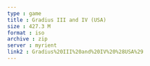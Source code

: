 ```yaml
---
type : game
title : Gradius III and IV (USA)
size : 427.3 M
format : iso
archive : zip
server : myrient
link2 : Gradius%20III%20and%20IV%20%28USA%29
---
```


